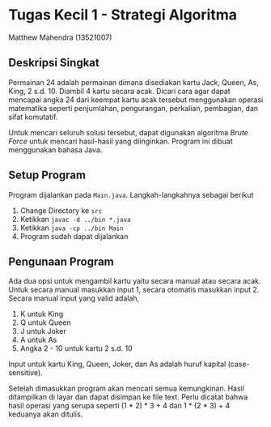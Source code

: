 # Tugas Kecil 1 - Strategi Algoritma
Matthew Mahendra (13521007)

## Deskripsi Singkat 
Permainan 24 adalah permainan dimana disediakan kartu Jack, Queen, As, King, 2 s.d. 10. Diambil 4 kartu secara acak. Dicari cara agar dapat mencapai angka 24 dari keempat kartu acak tersebut menggunakan operasi matematika seperti penjumlahan, pengurangan, perkalian, pembagian, dan sifat komutatif.

Untuk mencari seluruh solusi tersebut, dapat digunakan algoritma <i>Brute Force</i> untuk mencari hasil-hasil yang diinginkan. Program ini dibuat menggunakan bahasa Java.

## Setup Program
Program dijalankan pada `Main.java`. Langkah-langkahnya sebagai berikut
1. Change Directory ke `src`
2. Ketikkan `javac -d ../bin *.java`
3. Ketikkan `java -cp ../bin Main`
4. Program sudah dapat dijalankan

## Pengunaan Program
Ada dua opsi untuk mengambil kartu yaitu secara manual atau secara acak. Untuk secara manual masukkan input 1, secara otomatis masukkan input 2. Secara manual input yang valid adalah,
1. K untuk King
2. Q untuk Queen
3. J untuk Joker
4. A untuk As
5. Angka 2 - 10 untuk kartu 2 s.d. 10

Input untuk kartu King, Queen, Joker, dan As adalah huruf kapital (case-sensitive).

Setelah dimasukkan program akan mencari semua kemungkinan. Hasil ditampilkan di layar dan dapat disimpan ke file text. Perlu dicatat bahwa hasil operasi yang serupa seperti (1 * 2) * 3 + 4 dan 1 * (2 * 3) + 4 keduanya akan ditulis.

